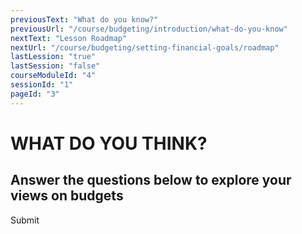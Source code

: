 ```yaml
---
previousText: "What do you know?"
previousUrl: "/course/budgeting/introduction/what-do-you-know"
nextText: "Lesson Roadmap"
nextUrl: "/course/budgeting/setting-financial-goals/roadmap"
lastLession: "true"
lastSession: "false"
courseModuleId: "4"
sessionId: "1"
pageId: "3"
---
```



# WHAT DO YOU THINK?
## Answer the questions below to explore your views on budgets

<sparkle-quiz question-text="If you pay attention to how much you have, and what you’re spending, you don’t really need a budget." type="OPINION" scale="TEN-POINTS" question-id="205"></sparkle-quiz>
<sparkle-quiz question-text="You only need a budget if you have a lot of money." type="OPINION" scale="TEN-POINTS" question-id="206"></sparkle-quiz>
<sparkle-quiz question-text="Budgets take a lot of time, figuring out categories and calculations and it’s not always worth it." type="OPINION" scale="TEN-POINTS" question-id="207"></sparkle-quiz>
<sparkle-button primary round>Submit</sparkle-button>

